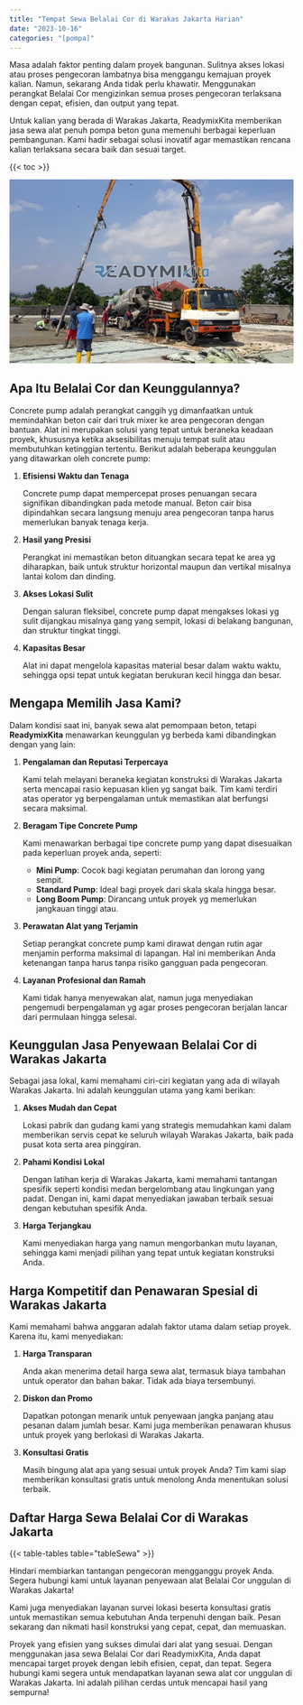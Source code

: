 ```yaml
---
title: "Tempat Sewa Belalai Cor di Warakas Jakarta Harian"
date: "2023-10-16"
categories: "[pompa]"
---
```


Masa adalah faktor penting dalam proyek bangunan. Sulitnya akses lokasi atau proses pengecoran lambatnya bisa menggangu kemajuan proyek kalian. Namun, sekarang Anda tidak perlu khawatir. Menggunakan perangkat Belalai Cor mengizinkan semua proses pengecoran terlaksana dengan cepat, efisien, dan output yang tepat.

Untuk kalian yang berada di Warakas Jakarta, ReadymixKita memberikan jasa sewa alat penuh pompa beton guna memenuhi berbagai keperluan pembangunan. Kami hadir sebagai solusi inovatif agar memastikan rencana kalian terlaksana secara baik dan sesuai target.

{{< toc >}}

![Tempat Sewa Belalai Cor di Warakas Jakarta Harian](/images/pompa/sewa-pompa-10.jpg)

## Apa Itu Belalai Cor dan Keunggulannya?

Concrete pump adalah perangkat canggih yg dimanfaatkan untuk memindahkan beton cair dari truk mixer ke area pengecoran dengan bantuan. Alat ini merupakan solusi yang tepat untuk beraneka keadaan proyek, khususnya ketika aksesibilitas menuju tempat sulit atau membutuhkan ketinggian tertentu. Berikut adalah beberapa keunggulan yang ditawarkan oleh concrete pump:

1. **Efisiensi Waktu dan Tenaga**

   Concrete pump dapat mempercepat proses penuangan secara signifikan dibandingkan pada metode manual. Beton cair bisa dipindahkan secara langsung menuju area pengecoran tanpa harus memerlukan banyak tenaga kerja.

2. **Hasil yang Presisi**

   Perangkat ini memastikan beton dituangkan secara tepat ke area yg diharapkan, baik untuk struktur horizontal maupun dan vertikal misalnya lantai kolom dan dinding.

3. **Akses Lokasi Sulit**

   Dengan saluran fleksibel, concrete pump dapat mengakses lokasi yg sulit dijangkau misalnya gang yang sempit, lokasi di belakang bangunan, dan struktur tingkat tinggi.

4. **Kapasitas Besar**

   Alat ini dapat mengelola kapasitas material besar dalam waktu waktu, sehingga opsi tepat untuk kegiatan berukuran kecil hingga dan besar.

## Mengapa Memilih Jasa Kami?

Dalam kondisi saat ini, banyak sewa alat pemompaan beton, tetapi **ReadymixKita** menawarkan keunggulan yg berbeda kami dibandingkan dengan yang lain:

1. **Pengalaman dan Reputasi Terpercaya**

   Kami telah melayani beraneka kegiatan konstruksi di Warakas Jakarta serta mencapai rasio kepuasan klien yg sangat baik. Tim kami terdiri atas operator yg berpengalaman untuk memastikan alat berfungsi secara maksimal.

2. **Beragam Tipe Concrete Pump**

   Kami menawarkan berbagai tipe concrete pump yang dapat disesuaikan pada keperluan proyek anda, seperti:
   - **Mini Pump**: Cocok bagi kegiatan perumahan dan lorong yang sempit.
   - **Standard Pump**: Ideal bagi proyek dari skala skala hingga besar.
   - **Long Boom Pump**: Dirancang untuk proyek yg memerlukan jangkauan tinggi atau.

3. **Perawatan Alat yang Terjamin**

   Setiap perangkat concrete pump kami dirawat dengan rutin agar menjamin performa maksimal di lapangan. Hal ini memberikan Anda ketenangan tanpa harus tanpa risiko gangguan pada pengecoran.

4. **Layanan Profesional dan Ramah**

   Kami tidak hanya menyewakan alat, namun juga menyediakan pengemudi berpengalaman yg agar proses pengecoran berjalan lancar dari permulaan hingga selesai.

## Keunggulan Jasa Penyewaan Belalai Cor di Warakas Jakarta

Sebagai jasa lokal, kami memahami ciri-ciri kegiatan yang ada di wilayah Warakas Jakarta. Ini adalah keunggulan utama yang kami berikan:

1. **Akses Mudah dan Cepat**

   Lokasi pabrik dan gudang kami yang strategis memudahkan kami dalam memberikan servis cepat ke seluruh wilayah Warakas Jakarta, baik pada pusat kota serta area pinggiran.

2. **Pahami Kondisi Lokal**

   Dengan latihan kerja di Warakas Jakarta, kami memahami tantangan spesifik seperti kondisi medan bergelombang atau lingkungan yang padat. Dengan ini, kami dapat menyediakan jawaban terbaik sesuai dengan kebutuhan spesifik Anda.

3. **Harga Terjangkau**

   Kami menyediakan harga yang namun mengorbankan mutu layanan, sehingga kami menjadi pilihan yang tepat untuk kegiatan konstruksi Anda.

## Harga Kompetitif dan Penawaran Spesial di Warakas Jakarta

Kami memahami bahwa anggaran adalah faktor utama dalam setiap proyek. Karena itu, kami menyediakan:

1. **Harga Transparan**

   Anda akan menerima detail harga sewa alat, termasuk biaya tambahan untuk operator dan bahan bakar. Tidak ada biaya tersembunyi.

2. **Diskon dan Promo**

   Dapatkan potongan menarik untuk penyewaan jangka panjang atau pesanan dalam jumlah besar. Kami juga memberikan penawaran khusus untuk proyek yang berlokasi di Warakas Jakarta.

3. **Konsultasi Gratis**

   Masih bingung alat apa yang sesuai untuk proyek Anda? Tim kami siap memberikan konsultasi gratis untuk menolong Anda menentukan solusi terbaik.

## Daftar Harga Sewa Belalai Cor di Warakas Jakarta

{{< table-tables table="tableSewa" >}}

Hindari membiarkan tantangan pengecoran mengganggu proyek Anda. Segera hubungi kami untuk layanan penyewaan alat Belalai Cor unggulan di Warakas Jakarta!

Kami juga menyediakan layanan survei lokasi beserta konsultasi gratis untuk memastikan semua kebutuhan Anda terpenuhi dengan baik. Pesan sekarang dan nikmati hasil konstruksi yang cepat, cepat, dan memuaskan.

Proyek yang efisien yang sukses dimulai dari alat yang sesuai. Dengan menggunakan jasa sewa Belalai Cor dari ReadymixKita, Anda dapat mencapai target proyek dengan lebih efisien, cepat, dan tepat. Segera hubungi kami segera untuk mendapatkan layanan sewa alat cor unggulan di Warakas Jakarta. Ini adalah pilihan cerdas untuk mencapai hasil yang sempurna!